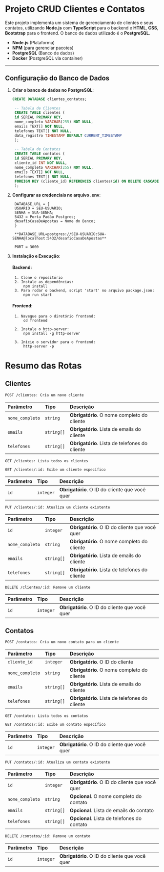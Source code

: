 # Projeto CRUD Clientes e Contatos

Este projeto implementa um sistema de gerenciamento de clientes e seus contatos, utilizando **Node.js** com **TypeScript** para o backend e **HTML**, **CSS**, **Bootstrap** para o frontend. O banco de dados utilizado é o **PostgreSQL**.

- **Node.js** (Plataforma)
- **NPM** (para gerenciar pacotes)
- **PostgreSQL** (Banco de dados)
- **Docker** (PostgreSQL via container)

---

## Configuração do Banco de Dados

1. **Criar o banco de dados no PostgreSQL**:

   ```sql
   CREATE DATABASE clientes_contatos;
    
    -- Tabela de Clientes
    CREATE TABLE clientes (
    id SERIAL PRIMARY KEY,
    nome_completo VARCHAR(255) NOT NULL,
    emails TEXT[] NOT NULL,
    telefones TEXT[] NOT NULL,
    data_registro TIMESTAMP DEFAULT CURRENT_TIMESTAMP
    );
            
    -- Tabela de Contatos
    CREATE TABLE contatos (
    id SERIAL PRIMARY KEY,
    cliente_id INT NOT NULL,
    nome_completo VARCHAR(255) NOT NULL,
    emails TEXT[] NOT NULL,
    telefones TEXT[] NOT NULL,
    FOREIGN KEY (cliente_id) REFERENCES clientes(id) ON DELETE CASCADE
    );
    ```

2. **Configurar as credenciais no arquivo .env**:
        
        DATABASE_URL = {
        USUARIO = SEU-USUARIO;
        SENHA = SUA-SENHA;
        5432 = Porta Padão Postgres;
        desafioCasaDeApostas = Nome do Banco;
        }
        
        **DATABASE_URL=postgres://SEU-USUARIO:SUA-SENHA@localhost:5432/desafioCasaDeApostas**

        PORT = 3000



3. **Instalação e Execução**:
        
      #### Backend:

        1. Clone o repositório
        2. Instale as dependências:
            npm install
        3. Para rodar o backend, script 'start' no arquivo package.json:
            npm run start

     #### Frontend:

        1. Navegue para o diretório frontend:
            cd frontend

        2. Instale o http-server:
            npm install -g http-server
         
        3. Inicie o servidor para o frontend:
            http-server -p 
            
# Resumo das Rotas

## Clientes

```http
POST /clientes: Cria um novo cliente
```
| Parâmetro   | Tipo       | Descrição                           |
| :---------- | :--------- | :---------------------------------- |
| `nome_completo` | `string` | **Obrigatório**. O nome completo do cliente|
| `emails` | `string[]` | **Obrigatório**. Lista de emails do cliente|
| `telefones` | `string[]` | **Obrigatório**. Lista de telefones do cliente|


```http
GET /clientes: Lista todos os clientes
```

```http
GET /clientes/:id: Exibe um cliente específico
```
| Parâmetro   | Tipo       | Descrição                           |
| :---------- | :--------- | :---------------------------------- |
| `id` | `integer` | **Obrigatório**. O ID do cliente que você quer|

```http
PUT /clientes/:id: Atualiza um cliente existente
```
| Parâmetro   | Tipo       | Descrição                           |
| :---------- | :--------- | :---------------------------------- |
| `id` | `integer` | **Obrigatório**. O ID do cliente que você quer|
| `nome_completo` | `string` | **Obrigatório**. O nome completo do cliente|
| `emails` | `string[]` | **Obrigatório**. Lista de emails do cliente|
| `telefones` | `string[]` | **Obrigatório**. Lista de telefones do cliente|

```http
DELETE /clientes/:id: Remove um cliente
```
| Parâmetro   | Tipo       | Descrição                           |
| :---------- | :--------- | :---------------------------------- |
| `id` | `integer` | **Obrigatório**. O ID do cliente que você quer|

## Contatos
```http
POST /contatos: Cria um novo contato para um cliente
```
| Parâmetro   | Tipo       | Descrição                           |
| :---------- | :--------- | :---------------------------------- |
|`cliente_id`	| `integer`	| **Obrigatório**. O ID do cliente
| `nome_completo` | `string` | **Obrigatório**. O nome completo do cliente|
| `emails` | `string[]` | **Obrigatório**. Lista de emails do cliente|
| `telefones` | `string[]` | **Obrigatório**. Lista de telefones do cliente|

```http
GET /contatos: Lista todos os contatos
```
```http
GET /contatos/:id: Exibe um contato específico
```
| Parâmetro   | Tipo       | Descrição                           |
| :---------- | :--------- | :---------------------------------- |
| `id` | `integer` | **Obrigatório**. O ID do cliente que você quer|

```http
PUT /contatos/:id: Atualiza um contato existente
```
| Parâmetro   | Tipo       | Descrição                           |
| :---------- | :--------- | :---------------------------------- |
| `id` | `integer` | **Obrigatório**. O ID do cliente que você quer|
| `nome_completo` | `string` | **Opcional**. O nome completo do contato|
| `emails` | `string[]` | **Opcional**. Lista de emails do contato|
| `telefones` | `string[]` | **Opcional**. Lista de telefones do contato|

```http
DELETE /contatos/:id: Remove um contato
```
| Parâmetro   | Tipo       | Descrição                           |
| :---------- | :--------- | :---------------------------------- |
| `id` | `integer` | **Obrigatório**. O ID do cliente que você quer|
